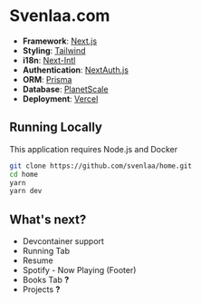 # Svenlaa.com

- **Framework**: [Next.js](https://nextjs.org)
- **Styling**: [Tailwind](https://tailwindcss.org)
- **i18n**: [Next-Intl](https://next-intl-docs.vercel.app)
- **Authentication**: [NextAuth.js](https://next-auth.js.org)
- **ORM**: [Prisma](https://prisma.io/)
- **Database**: [PlanetScale](https://planetscale.com)
- **Deployment**: [Vercel](https://vercel.com)

## Running Locally

This application requires Node.js and Docker

```bash
git clone https://github.com/svenlaa/home.git
cd home
yarn
yarn dev
```

## What's next?

- Devcontainer support
- Running Tab
- Resume
- Spotify - Now Playing (Footer)
- Books Tab **?**
- Projects **?**
